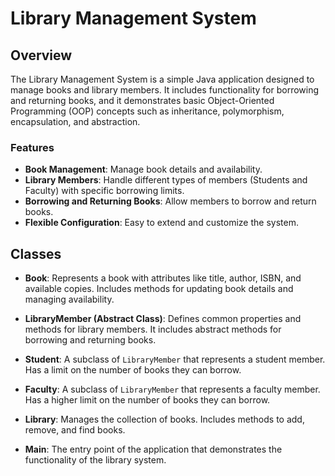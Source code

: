 # Library Management System

## Overview

The Library Management System is a simple Java application designed to manage books and library members. It includes functionality for borrowing and returning books, and it demonstrates basic Object-Oriented Programming (OOP) concepts such as inheritance, polymorphism, encapsulation, and abstraction.

### Features

- **Book Management**: Manage book details and availability.
- **Library Members**: Handle different types of members (Students and Faculty) with specific borrowing limits.
- **Borrowing and Returning Books**: Allow members to borrow and return books.
- **Flexible Configuration**: Easy to extend and customize the system.

## Classes

- **Book**: Represents a book with attributes like title, author, ISBN, and available copies. Includes methods for updating book details and managing availability.
  
- **LibraryMember (Abstract Class)**: Defines common properties and methods for library members. It includes abstract methods for borrowing and returning books.
  
- **Student**: A subclass of `LibraryMember` that represents a student member. Has a limit on the number of books they can borrow.
  
- **Faculty**: A subclass of `LibraryMember` that represents a faculty member. Has a higher limit on the number of books they can borrow.
  
- **Library**: Manages the collection of books. Includes methods to add, remove, and find books.

- **Main**: The entry point of the application that demonstrates the functionality of the library system.

